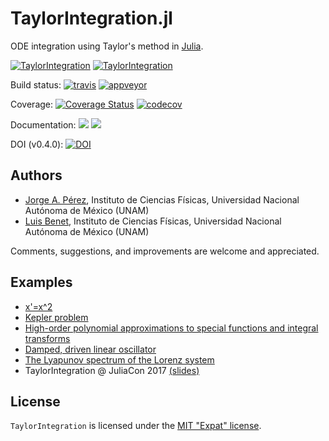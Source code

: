 # TaylorIntegration.jl

ODE integration using Taylor's method in [Julia](http://julialang.org).

[![TaylorIntegration](http://pkg.julialang.org/badges/TaylorIntegration_0.6.svg)](http://pkg.julialang.org/?pkg=TaylorIntegration) [![TaylorIntegration](http://pkg.julialang.org/badges/TaylorIntegration_0.7.svg)](http://pkg.julialang.org/detail/TaylorIntegration)

Build status:
[![travis][travis-img]](https://travis-ci.org/PerezHz/TaylorIntegration.jl)
[![appveyor][appveyor-img]](https://ci.appveyor.com/project/PerezHz/taylorintegration-jl/branch/master)

Coverage:
[![Coverage Status](https://coveralls.io/repos/github/PerezHz/TaylorIntegration.jl/badge.svg?branch=master)](https://coveralls.io/github/PerezHz/TaylorIntegration.jl?branch=master) [![codecov](https://codecov.io/gh/PerezHz/TaylorIntegration.jl/branch/master/graph/badge.svg)](https://codecov.io/gh/PerezHz/TaylorIntegration.jl)

[travis-img]: https://img.shields.io/travis/PerezHz/TaylorIntegration.jl/master.svg?label=Linux+/+macOS
[appveyor-img]: https://img.shields.io/travis/PerezHz/TaylorIntegration.jl/master.svg?label=Windows
[coveralls-img]: https://img.shields.io/travis/PerezHz/TaylorIntegration.jl/master.svg?label=coveralls
[codecov-img]: https://img.shields.io/travis/PerezHz/TaylorIntegration.jl/master.svg?label=codecov

Documentation:
[![](https://img.shields.io/badge/docs-latest-blue.svg)](https://PerezHz.github.io/TaylorIntegration.jl/latest) [![](https://img.shields.io/badge/docs-stable-blue.svg)](https://PerezHz.github.io/TaylorIntegration.jl/stable)

DOI (v0.4.0):
[![DOI](https://zenodo.org/badge/DOI/10.5281/zenodo.2562365.svg)](https://doi.org/10.5281/zenodo.2562365)

## Authors

- [Jorge A. Pérez](https://www.linkedin.com/in/perezhz),
Instituto de Ciencias Físicas, Universidad Nacional Autónoma de México (UNAM)
- [Luis Benet](http://www.cicc.unam.mx/~benet/),
Instituto de Ciencias Físicas, Universidad Nacional Autónoma de México (UNAM)

Comments, suggestions, and improvements are welcome and appreciated.

## Examples

+ [x'=x^2](http://nbviewer.jupyter.org/github/PerezHz/TaylorIntegration.jl/blob/master/examples/x-dot-equals-x-squared.ipynb)
+ [Kepler problem](http://nbviewer.jupyter.org/github/PerezHz/TaylorIntegration.jl/blob/master/examples/Kepler-problem.ipynb)
+ [High-order polynomial approximations to special functions and integral transforms](http://nbviewer.jupyter.org/github/PerezHz/TaylorIntegration.jl/blob/master/examples/Polynomial-approx-special-functions-integral-transforms.ipynb)
+ [Damped, driven linear oscillator](http://nbviewer.jupyter.org/github/PerezHz/TaylorIntegration.jl/blob/master/examples/Damped-driven-linear-oscillator.ipynb)
+ [The Lyapunov spectrum of the Lorenz system](http://nbviewer.jupyter.org/github/PerezHz/TaylorIntegration.jl/blob/master/examples/Lorenz-Lyapunov-spectrum.ipynb)
+ TaylorIntegration @ JuliaCon 2017 [(slides)](http://nbviewer.jupyter.org/format/slides/github/PerezHz/TaylorIntegration.jl/blob/master/examples/JuliaCon2017/TaylorIntegration_JuliaCon.ipynb)

## License

`TaylorIntegration` is licensed under the [MIT "Expat" license](./LICENSE.md).
